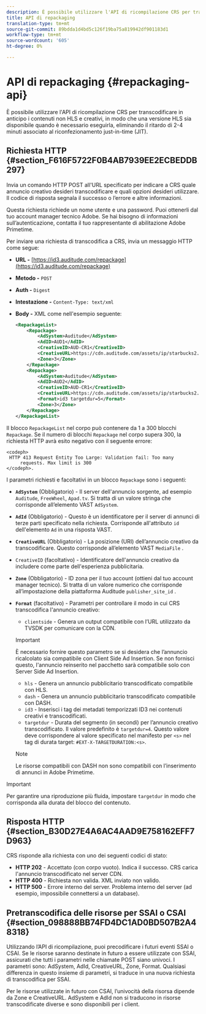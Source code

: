 ```yaml
---
description: È possibile utilizzare l'API di ricompilazione CRS per transcodificare in anticipo i contenuti non HLS e creativi, in modo che una versione HLS sia disponibile quando è necessario eseguirla, eliminando il ritardo di 2-4 minuti associato al riconfezionamento just-in-time (JIT).
title: API di repackaging
translation-type: tm+mt
source-git-commit: 89bdda1d4bd5c126f19ba75a819942df901183d1
workflow-type: tm+mt
source-wordcount: '605'
ht-degree: 0%

---
```



# API di repackaging {#repackaging-api}

È possibile utilizzare l&#39;API di ricompilazione CRS per transcodificare in anticipo i contenuti non HLS e creativi, in modo che una versione HLS sia disponibile quando è necessario eseguirla, eliminando il ritardo di 2-4 minuti associato al riconfezionamento just-in-time (JIT).

## Richiesta HTTP {#section_F616F5722F0B4AB7939EE2ECBEDDB297}

Invia un comando HTTP POST all&#39;URL specificato per indicare a CRS quale annuncio creativo desideri transcodificare e quali opzioni desideri utilizzare. Il codice di risposta segnala il successo o l’errore e altre informazioni.

Questa richiesta richiede un nome utente e una password. Puoi ottenerli dal tuo account manager tecnico Adobe. Se hai bisogno di informazioni sull’autenticazione, contatta il tuo rappresentante di abilitazione Adobe Primetime.

Per inviare una richiesta di transcodifica a CRS, invia un messaggio HTTP come segue:

* **URL -** [https://id3.auditude.com/repackage](https://id3.auditude.com/repackage)

* **Metodo -** `POST`

* **Auth -** `Digest`

* **Intestazione -** `Content-Type: text/xml`

* **Body -** XML come nell&#39;esempio seguente:

   ```xml
   <RepackageList>
       <Repackage>
           <AdSystem>Auditude</AdSystem>
           <AdID>AUD1</AdID>
           <CreativeID>AUD-CR1</CreativeID>
           <CreativeURL>https://cdn.auditude.com/assets/ip/starbucks2.mp4</CreativeURL>
           <Zone>3</Zone>
       </Repackage>
       <Repackage>
           <AdSystem>Auditude</AdSystem>
           <AdID>AUD2</AdID>
           <CreativeID>AUD-CR1</CreativeID>
           <CreativeURL>https://cdn.auditude.com/assets/ip/starbucks2.mp4</CreativeURL>
           <Format>id3 targetdur=5</Format>
           <Zone>3</Zone>
       </Repackage>
   </RepackageList>
   ```

Il blocco `RepackageList` nel corpo può contenere da 1 a 300 blocchi `Repackage`. Se il numero di blocchi `Repackage` nel corpo supera 300, la richiesta HTTP avrà esito negativo con il seguente errore:

```
<codeph>
 HTTP 413 Request Entity Too Large: Validation fail: Too many
     requests. Max limit is 300
</codeph>.
```


I parametri richiesti e facoltativi in un blocco `Repackage` sono i seguenti:

* **`AdSystem`** (Obbligatorio) - Il server dell&#39;annuncio sorgente, ad esempio  `Auditude`,  `FreeWheel`,  `Apad.tv`. Si tratta di un valore stringa che corrisponde all’elemento VAST `AdSystem`.

* **`AdId`** (Obbligatorio) - Questo è un identificatore per il server di annunci di terze parti specificato nella richiesta. Corrisponde all&#39;attributo `id` dell&#39;elemento `Ad` in una risposta VAST.

* **`CreativeURL`** (Obbligatorio) - La posizione (URI) dell’annuncio creativo da transcodificare. Questo corrisponde all’elemento VAST `MediaFile` .

* `CreativeID` (facoltativo) - Identificatore dell&#39;annuncio creativo da includere come parte dell&#39;esperienza pubblicitaria.
* **`Zone`** (Obbligatorio) - ID zona per il tuo account (ottieni dal tuo account manager tecnico). Si tratta di un valore numerico che corrisponde all’impostazione della piattaforma Auditude `publisher_site_id` .

* **`Format`** (facoltativo) - Parametri per controllare il modo in cui CRS transcodifica l&#39;annuncio creativo:

   * `clientside` - Genera un output compatibile con l’URL utilizzato da TVSDK per comunicare con la CDN.
   >[!IMPORTANT]
   >
   >È necessario fornire questo parametro se si desidera che l’annuncio ricalcolato sia compatibile con Client Side Ad Insertion. Se non fornisci questo, l&#39;annuncio reinserito nel pacchetto sarà compatibile solo con Server Side Ad Insertion.

   * `hls` - Genera un annuncio pubblicitario transcodificato compatibile con HLS.
   * `dash` - Genera un annuncio pubblicitario transcodificato compatibile con DASH.
   * `id3` - Inserisci i tag dei metadati temporizzati ID3 nei contenuti creativi e transcodificati.
   * `targetdur` - Durata del segmento (in secondi) per l’annuncio creativo transcodificato. Il valore predefinito è `targetdur=4`. Questo valore deve corrispondere al valore specificato nel manifesto per `<s>` nel tag di durata target: `#EXT-X-TARGETDURATION:<s>`.

   >[!NOTE]
   >
   >Le risorse compatibili con DASH non sono compatibili con l’inserimento di annunci in Adobe Primetime.

>[!IMPORTANT]
>
>Per garantire una riproduzione più fluida, impostare `targetdur` in modo che corrisponda alla durata del blocco del contenuto.

## Risposta HTTP {#section_B30D27E4A6AC4AAD9E758162EFF7D963}

CRS risponde alla richiesta con uno dei seguenti codici di stato:

* **HTTP 202**  - Accettato (con corpo vuoto). Indica il successo. CRS carica l&#39;annuncio transcodificato nel server CDN.
* **HTTP 400**  - Richiesta non valida. XML inviato non valido.
* **HTTP 500**  - Errore interno del server. Problema interno del server (ad esempio, impossibile connettersi a un database).

## Pretranscodifica delle risorse per SSAI o CSAI {#section_098888BB74FD4DC1AD0BD507B2A48318}

Utilizzando l’API di ricompilazione, puoi precodificare i futuri eventi SSAI o CSAI. Se le risorse saranno destinate in futuro a essere utilizzate con SSAI, assicurati che tutti i parametri nelle chiamate POST siano univoci. I parametri sono: AdSystem, AdId, CreativeURL, Zone, Format. Qualsiasi differenza in questo insieme di parametri, si traduce in una nuova richiesta di transcodifica per SSAI.

Per le risorse utilizzate in futuro con CSAI, l’univocità della risorsa dipende da Zone e CreativeURL. AdSystem e AdId non si traducono in risorse transcodificate diverse e sono disponibili per i client.

